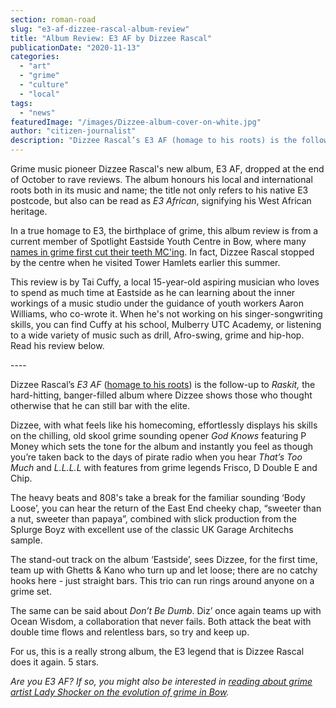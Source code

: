 ```yaml
---
section: roman-road
slug: "e3-af-dizzee-rascal-album-review"
title: "Album Review: E3 AF by Dizzee Rascal"
publicationDate: "2020-11-13"
categories: 
  - "art"
  - "grime"
  - "culture"
  - "local"
tags: 
  - "news"
featuredImage: "/images/Dizzee-album-cover-on-white.jpg"
author: "citizen-journalist"
description: "Dizzee Rascal’s E3 AF (homage to his roots) is the follow up to Raskit, the hard hitting, banger filled album where Dizzee shows those who thought otherwise that he can still bar with the elite."
---
```


Grime music pioneer Dizzee Rascal's new album, E3 AF, dropped at the end of October to rave reviews. The album honours his local and international roots both in its music and name; the title not only refers to his native E3 postcode, but also can be read as _E3 African_, signifying his West African heritage.

In a true homage to E3, the birthplace of grime, this album review is from a current member of Spotlight Eastside Youth Centre in Bow, where many [names in grime first cut their teeth MC'ing](https://www.instagram.com/dizzeerascal/p/BrBTHkXhRfW/?hl=en). In fact, Dizzee Rascal stopped by the centre when he visited Tower Hamlets earlier this summer.

This review is by Tai Cuffy, a local 15-year-old aspiring musician who loves to spend as much time at Eastside as he can learning about the inner workings of a music studio under the guidance of youth workers Aaron Williams, who co-wrote it. When he's not working on his singer-songwriting skills, you can find Cuffy at his school, Mulberry UTC Academy, or listening to a wide variety of music such as drill, Afro-swing, grime and hip-hop. Read his review below.

\----

Dizzee Rascal’s _E3 AF_ ([homage to his roots](https://romanroadlondon.com/famous-grime-music-figures-bow-e3-east-end-london/)) is the follow-up to _Raskit,_ the hard-hitting, banger-filled album where Dizzee shows those who thought otherwise that he can still bar with the elite. 

Dizzee, with what feels like his homecoming, effortlessly displays his skills on the chilling, old skool grime sounding opener _God Knows_ featuring P Money which sets the tone for the album and instantly you feel as though you’re taken back to the days of pirate radio when you hear _That’s Too Much_ and _L.L.L.L_ with features from grime legends Frisco, D Double E and Chip. 

The heavy beats and 808's take a break for the familiar sounding ‘Body Loose’, you can hear the return of the East End cheeky chap, “sweeter than a nut, sweeter than papaya”, combined with slick production from the Splurge Boyz with excellent use of the classic UK Garage Architechs sample. 

The stand-out track on the album ‘Eastside’, sees Dizzee, for the first time, team up with Ghetts & Kano who turn up and let loose; there are no catchy hooks here - just straight bars. This trio can run rings around anyone on a grime set.

The same can be said about _Don’t Be Dumb_. Diz’ once again teams up with Ocean Wisdom, a collaboration that never fails. Both attack the beat with double time flows and relentless bars, so try and keep up.

For us, this is a really strong album, the E3 legend that is Dizzee Rascal does it again. 5 stars.

_Are you E3 AF? If so, you might also be interested in [reading about grime artist Lady Shocker on the evolution of grime in Bow](https://romanroadlondon.com/lady-shocker-grime-mc-bow/)._
